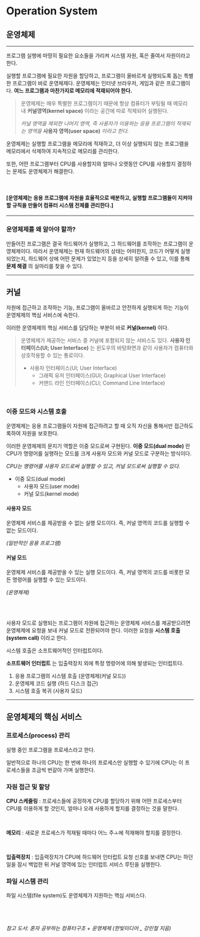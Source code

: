 Operation System
=======

운영체제
-----
---
프로그램 실행에 마땅히 필요한 요소들을 가리켜 시스템 자원, 혹은 줄여서 자원이라고 한다.

실행할 프로그램에 필요한 자원을 할당하고, 프로그램이 올바르게 실행되도록 돕는 특별한 프로그램이 바로 운영체제다.
운영체제는 인터넷 브라우저, 게임과 같은 프로그램이다. 
**여느 프로그램과 마찬가지로 메모리에 적재되어야 한다.**
> 운영체제는 매우 특별한 프로그램이기 때문에 항상 컴퓨터가 부팅될 때 메모리 내 
> **커널영역(kernel space)**
> 이라는 공간에 따로 적제되어 실행된다.
> 
> _커널 영역을 제외한 나머지 영역, 즉 사용자가 이용하는 응용 프로그램이 적재되는 영역을_
> **사용자 영역(user space)**
> _이라고 한다._

운영체제는 실행할 프로그램을 메모리에 적재하고, 더 이상 실행되지 않는 프로그램을 메모리에서 삭제하여 지속적으로 메모리를 관리한다.

또한, 어떤 프로그램부터 CPU를 사용할지와 얼마나 오랫동안 CPU를 사용할지 결정하는 문제도 운영체제가 해결한다. 


<br>

#### [운영체제는 응용 프로그램에 자원을 효율적으로 배분하고, 실행할 프로그램들이 지켜야 할 규칙을 만들어 컴퓨터 시스템 전체를 관리한다.]

---
### 운영체제를 왜 알아야 할까?

만들어진 프로그램은 결국 하드웨어가 실행하고, 그 하드웨어를 조작하는 프로그램이 운영체제이다. 
따라서 운영체제는 현재 하드웨어의 상태는 어떠한지, 코드가 어떻게 실행되었는지, 하드웨어 상에 어떤 문제가 있었는지 등을 상세히 알려줄 수 있고, 이를 통해 
**문제 해결**
의 실마리를 찾을 수 있다.

---

## 커널
자원에 접근하고 조작하는 기능, 프로그램이 올바르고 안전하게 실행되게 하는 기능이 운영체제의 핵심 서비스에 속한다.

이러한 운영체제의 핵심 서비스를 담당하는 부분이 바로
**커널(kernel)**
이다.

> 운영체제가 제공하는 서비스 중 커널에 포함되지 않는 서비스도 있다. 
> **사용자 인터페이스(UI; User Interface)**
> 는 윈도우의 바탕화면과 같이 사용자가 컴퓨터와 상호작용할 수 있는 통로이다.
> 
> - 사용자 인터페이스(UI; User Interface)
>   - 그래픽 유저 인터페이스(GUI; Graphical User Interface)
>   - 커맨드 라인 인터페이스(CLI; Command Line Interface)

<br>

### 이중 모드와 시스템 호출
운영체제는 응용 프로그램들이 자원에 접근하려고 할 때 오직 자신을 통해서만 접근하도록하여 자원을 보호한다.

이러한 운영체제의 문지기 역할은 이중 모드로써 구현된다. 
**이중 모드(dual mode)**
란 CPU가 명령어를 실행하는 모드를 크게 사용자 모드와 커널 모드로 구분하는 방식이다. 

_CPU는 명령어를 사용자 모드로써 실행할 수 있고, 커널 모드로써 실행할 수 있다._

- 이중 모드(dual mode)
  - 사용자 모드(user mode)
  - 커널 모드(kernel mode)

#### 사용자 모드
운영체제 서비스를 제공받을 수 없는 실행 모드이다.
즉, 커널 영역의 코드를 실행할 수 없는 모드이다.

_(일반적인 응용 프로그램)_

#### 커널 모드
운영체제 서비스를 제공받을 수 있는 실행 모드이다.
즉, 커널 영역의 코드를 비롯한 모든 명령어를 실행할 수 있는 모드이다.

_(운영체제)_

<br><br>

사용자 모드로 실행되는 프로그램이 자원에 접근하는 운영체제 서비스를 제공받으려면 운영체제에 요청을 보내 커널 모드로 전환되어야 한다.
이러한 요청을 
**시스템 호출(system call)**
이라고 한다.

시스템 호출은 소프트웨어적인 인터럽트이다.

**소프트웨어 인터럽트**
는 입출력장치 외에 특정 명령어에 의해 발생되는 인터럽트다.

1. 응용 프로그램의 시스템 호출 (운영체제(커널 모드))
2. 운영체제 코드 실행 (하드 디스크 접근)
3. 시스템 호출 복귀 (사용자 모드)

---
## 운영체제의 핵심 서비스

### 프로세스(process) 관리
실행 중인 프로그램을 프로세스라고 한다. 

일반적으로 하나의 CPU는 한 번에 하나의 프로세스만 실행할 수 있기에 CPU는 이 프로세스들을 조금씩 번갈아 가며 실행한다. 

### 자원 접근 및 할당

**CPU 스케줄링**
: 프로세스들에 공정하게 CPU를 할당하기 위해 어떤 프로세스부터 CPU를 이용하게 할 것인지, 얼마나 오래 사용하게 할지를 결정하는 것을 말한다.

<br>

**메모리**
: 새로운 프로세스가 적재될 때마다 어느 주ㅗ에 적재해야 할지를 결정한다.

<br>

**입출력장치**
: 입출력장치가 CPU에 하드웨어 인터럽트 요청 신호를 보내면 CPU는 하던 일을 잠시 백업한 뒤 커널 영역에 있는 인터럽트 서비스 루틴을 실행한다.

### 파일 시스템 관리
파일 시스템(file system)도 운영체제가 지원하는 핵심 서비스다.

<br><br>

###### _참고 도서: 혼자 공부하는 컴퓨터구조 + 운영체제 (한빛미디어 _ 강민철 지음)_